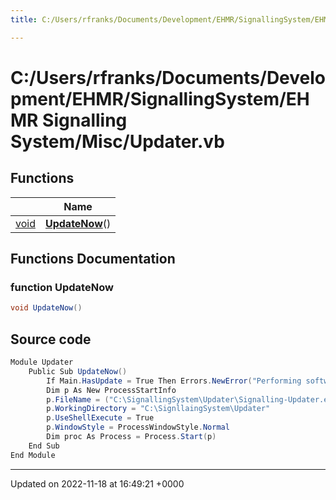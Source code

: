 ```yaml
---
title: C:/Users/rfranks/Documents/Development/EHMR/SignallingSystem/EHMR Signalling System/Misc/Updater.vb

---
```


# C:/Users/rfranks/Documents/Development/EHMR/SignallingSystem/EHMR Signalling System/Misc/Updater.vb



## Functions

|                | Name           |
| -------------- | -------------- |
| [void](/SignallingSystem-doc/mainsystem/Files/SerialPixelLeds_8vb/#variable-void) | **[UpdateNow](/SignallingSystem-doc/mainsystem/Files/Updater_8vb/#function-updatenow)**() |


## Functions Documentation

### function UpdateNow

```csharp
void UpdateNow()
```




## Source code

```csharp
Module Updater
    Public Sub UpdateNow()
        If Main.HasUpdate = True Then Errors.NewError("Performing software update!")
        Dim p As New ProcessStartInfo
        p.FileName = ("C:\SignallingSystem\Updater\Signalling-Updater.exe")
        p.WorkingDirectory = "C:\SignllaingSystem\Updater"
        p.UseShellExecute = True
        p.WindowStyle = ProcessWindowStyle.Normal
        Dim proc As Process = Process.Start(p)
    End Sub
End Module
```


-------------------------------

Updated on 2022-11-18 at 16:49:21 +0000
